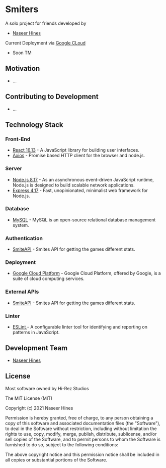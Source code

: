# Smiters
A solo project for friends developed by
- [Naseer Hines](https://github.com/NaseerHines)

Current Deployment via [Google CLoud](https://cloud.google.com/)
- Soon TM

## Motivation
- ...

## Contributing to Development
- ...

## Technology Stack
### Front-End
- [React 16.13](https://reactjs.org/docs/react-api.html) - A JavaScript library for building user interfaces.
- [Axios](https://www.npmjs.com/package/axios) - Promise based HTTP client for the browser and node.js.

### Server
- [Node.js 8.17](https://nodejs.org/en/docs/) - As an asynchronous event-driven JavaScript runtime, Node.js is designed to build scalable network applications.
- [Express 4.17](https://expressjs.com/en/api.html) - Fast, unopinionated, minimalist web framework for Node.js.

### Database
- [MySQL](https://dev.mysql.com/doc/) - MySQL is an open-source relational database management system.

### Authentication
- [SmiteAPI](https://docs.google.com/document/d/1OFS-3ocSx-1Rvg4afAnEHlT3917MAK_6eJTR6rzr-BM/edit#heading=h.n504c88qbgv2) - Smites API for getting the games different stats.

### Deployment
- [Google Cloud Platform](https://cloud.google.com/) - Google Cloud Platform, offered by Google, is a suite of cloud computing services.

### External APIs
- [SmiteAPI](https://docs.google.com/document/d/1OFS-3ocSx-1Rvg4afAnEHlT3917MAK_6eJTR6rzr-BM/edit#heading=h.n504c88qbgv2) - Smites API for getting the games different stats.

### Linter
- [ESLint ](https://eslint.org/) - A configurable linter tool for identifying and reporting on patterns in JavaScript.

## Development Team
- [Naseer Hines](https://github.com/NaseerHines)

## License

Most software owned by Hi-Rez Studios

The MIT License (MIT)

Copyright (c) 2021 Naseer Hines

Permission is hereby granted, free of charge, to any person obtaining a copy of this software and associated documentation files (the "Software"), to deal in the Software without restriction, including without limitation the rights to use, copy, modify, merge, publish, distribute, sublicense, and/or sell copies of the Software, and to permit persons to whom the Software is furnished to do so, subject to the following conditions:

The above copyright notice and this permission notice shall be included in all copies or substantial portions of the Software.
